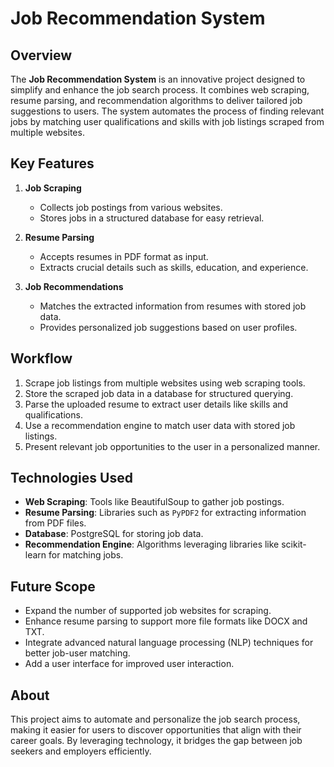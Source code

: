 # Job Recommendation System

## Overview

The **Job Recommendation System** is an innovative project designed to simplify and enhance the job search process. It combines web scraping, resume parsing, and recommendation algorithms to deliver tailored job suggestions to users. The system automates the process of finding relevant jobs by matching user qualifications and skills with job listings scraped from multiple websites.

## Key Features

1. **Job Scraping**  
   - Collects job postings from various websites.  
   - Stores jobs in a structured database for easy retrieval.  

2. **Resume Parsing**  
   - Accepts resumes in PDF format as input.  
   - Extracts crucial details such as skills, education, and experience.  

3. **Job Recommendations**  
   - Matches the extracted information from resumes with stored job data.  
   - Provides personalized job suggestions based on user profiles.  

## Workflow

1. Scrape job listings from multiple websites using web scraping tools.  
2. Store the scraped job data in a database for structured querying.  
3. Parse the uploaded resume to extract user details like skills and qualifications.  
4. Use a recommendation engine to match user data with stored job listings.  
5. Present relevant job opportunities to the user in a personalized manner.

## Technologies Used

- **Web Scraping**: Tools like BeautifulSoup to gather job postings.  
- **Resume Parsing**: Libraries such as `PyPDF2` for extracting information from PDF files.  
- **Database**: PostgreSQL for storing job data.  
- **Recommendation Engine**: Algorithms leveraging libraries like scikit-learn for matching jobs.  

## Future Scope

- Expand the number of supported job websites for scraping.  
- Enhance resume parsing to support more file formats like DOCX and TXT.  
- Integrate advanced natural language processing (NLP) techniques for better job-user matching.  
- Add a user interface for improved user interaction.  

## About

This project aims to automate and personalize the job search process, making it easier for users to discover opportunities that align with their career goals. By leveraging technology, it bridges the gap between job seekers and employers efficiently.  
